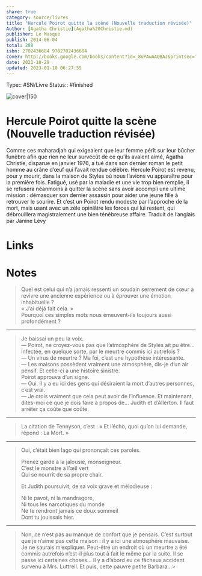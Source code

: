 ```yaml
---
share: true 
category: source/livres
title: "Hercule Poirot quitte la scène (Nouvelle traduction révisée)"
Author: [Agatha Christie](Agatha%20Christie.md)
publisher: Le Masque
publish: 2014-06-04
total: 288
isbn: 2702436684 9782702436684
cover: http://books.google.com/books/content?id=_8uPAwAAQBAJ&printsec=frontcover&img=1&zoom=1&edge=curl&source=gbs_api
date: 2021-10-29
updated: 2023-01-10 06:27:55
---
```

Type:: #SN/Livre 
Status:: #finished 

![cover|150](http://books.google.com/books/content?id=_8uPAwAAQBAJ&printsec=frontcover&img=1&zoom=1&edge=curl&source=gbs_api)

# Hercule Poirot quitte la scène (Nouvelle traduction révisée)

Comme ces maharadjah qui exigeaient que leur femme pérît sur leur bûcher funèbre afin que rien ne leur survécût de ce qu’ils avaient aimé, Agatha Christie, disparue en janvier 1976, a tué dans son dernier roman le petit homme au crâne d’œuf qui l’avait rendue célèbre. Hercule Poirot est revenu, pour y mourir, dans la maison de Styles où nous l’avions vu apparaître pour la première fois. Fatigué, usé par la maladie et une vie trop bien remplie, il se refusera néanmoins à quitter la scène sans avoir accompli une ultime mission : démasquer son dernier assassin pour aider une jeune fille à retrouver le sourire. Et c’est un Poirot rendu modeste par l’approche de la mort, mais usant avec un zèle opiniâtre les forces qui lui restent, qui débrouillera magistralement une bien ténébreuse affaire. Traduit de l’anglais par Janine Lévy

# Links

# Notes
> Quel est celui qui n’a jamais ressenti un soudain serrement de cœur à revivre une ancienne expérience ou à éprouver une émotion inhabituelle ?  
> « J’ai déjà fait cela. »  
> Pourquoi ces simples mots nous émeuvent-ils toujours aussi profondément ?  
  
*****  
  
> Je baissai un peu la voix.  
> — Poirot, ne croyez-vous pas que l’atmosphère de Styles ait pu être… infectée, en quelque sorte, par le meurtre commis ici autrefois ?  
> — Un virus de meurtre ? Ma foi, c’est une hypothèse intéressante.  
> — Les maisons possèdent vraiment une atmosphère, dis-je d’un air pensif. Et celle-ci a une histoire sinistre.  
> Poirot approuva d’un signe.  
> — Oui. Il y a eu ici des gens qui désiraient la mort d’autres personnes, c’est vrai.  
> — Je crois vraiment que cela peut avoir de l’influence. Et maintenant, dites-moi ce que je dois faire à propos de… Judith et d’Allerton. Il faut arrêter ça coûte que coûte.  
  
*****  
  
> La citation de Tennyson, c’est : « Et l’écho, quoi qu’on lui demande, répond : La Mort. »  
  
*****  
  
> Oui, c’était bien Iago qui prononçait ces paroles.  
>   
> Prenez garde à la jalousie, monseigneur.  
> C’est le monstre à l’œil vert  
> Qui se nourrit de sa propre chair.  
>   
> Et Judith poursuivit, de sa voix grave et mélodieuse :  
>   
> Ni le pavot, ni la mandragore,  
> Ni tous les narcotiques du monde  
> Ne te rendront jamais ce doux sommeil  
> Dont tu jouissais hier.  
  
*****  
  
> Non, ce n’est pas au manque de confort que je pensais. C’est surtout que je n’aime pas cette maison : il y a ici une atmosphère mauvaise. Je ne saurais m’expliquer. Peut-être un endroit où un meurtre a été commis autrefois n’est-il plus tout à fait le même par la suite. Il se passe ici certaines choses… Il y a d’abord eu ce fâcheux accident survenu à Mrs. Luttrell. Et puis, cette pauvre petite Barbara…> 
